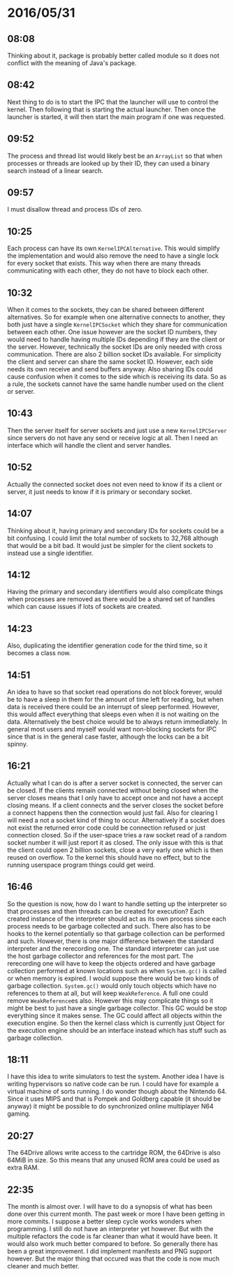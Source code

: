 # 2016/05/31

## 08:08

Thinking about it, package is probably better called module so it does not
conflict with the meaning of Java's package.

## 08:42

Next thing to do is to start the IPC that the launcher will use to control
the kernel. Then following that is starting the actual launcher. Then once
the launcher is started, it will then start the main program if one was
requested.

## 09:52

The process and thread list would likely best be an `ArrayList` so that
when processes or threads are looked up by their ID, they can used a binary
search instead of a linear search.

## 09:57

I must disallow thread and process IDs of zero.

## 10:25

Each process can have its own `KernelIPCAlternative`. This would simplify
the implementation and would also remove the need to have a single lock for
every socket that exists. This way when there are many threads communicating
with each other, they do not have to block each other.

## 10:32

When it comes to the sockets, they can be shared between different
alternatives. So for example when one alternative connects to another, they
both just have a single `KernelIPCSocket` which they share for communication
between each other. One issue however are the socket ID numbers, they would
need to handle having multiple IDs depending if they are the client or the
server. However, technically the socket IDs are only needed with cross
communication. There are also 2 billion socket IDs available. For simplicity
the client and server can share the same socket ID. However, each side needs
its own receive and send buffers anyway. Also sharing IDs could cause
confusion when it comes to the side which is receiving its data. So as a rule,
the sockets cannot have the same handle number used on the client or server.

## 10:43

Then the server itself for server sockets and just use a new `KernelIPCServer`
since servers do not have any send or receive logic at all. Then I need an
interface which will handle the client and server handles.

## 10:52

Actually the connected socket does not even need to know if its a client or
server, it just needs to know if it is primary or secondary socket.

## 14:07

Thinking about it, having primary and secondary IDs for sockets could be a bit
confusing. I could limit the total number of sockets to 32,768 although that
would be a bit bad. It would just be simpler for the client sockets to instead
use a single identifier.

## 14:12

Having the primary and secondary identifiers would also complicate things when
processes are removed as there would be a shared set of handles which can
cause issues if lots of sockets are created.

## 14:23

Also, duplicating the identifier generation code for the third time, so it
becomes a class now.

## 14:51

An idea to have so that socket read operations do not block forever, would be
to have a sleep in them for the amount of time left for reading, but when data
is received there could be an interrupt of sleep performed. However, this would
affect everything that sleeps even when it is not waiting on the data.
Alternatively the best choice would be to always return immediately. In general
most users and myself would want non-blocking sockets for IPC since that is
in the general case faster, although the locks can be a bit spinny.

## 16:21

Actually what I can do is after a server socket is connected, the server can
be closed. If the clients remain connected without being closed when the server
closes means that I only have to accept once and not have a accept closing
means. If a client connects and the server closes the socket before a connect
happens then the connection would just fail. Also for clearing I will need a
not a socket kind of thing to occur. Alternatively if a socket does not exist
the returned error code could be connection refused or just connection closed.
So if the user-space tries a raw socket read of a random socket number it will
just report it as closed. The only issue with this is that the client could
open 2 billion sockets, close a very early one which is then reused on
overflow. To the kernel this should have no effect, but to the running
userspace program things could get weird.

## 16:46

So the question is now, how do I want to handle setting up the interpreter so
that processes and then threads can be created for execution? Each created
instance of the interpreter should act as its own process since each
process needs to be garbage collected and such. There also has to be hooks to
the kernel potentially so that garbage collection can be performed and such.
However, there is one major difference between the standard interpreter and
the rerecording one. The standard interpreter can just use the host garbage
collector and references for the most part. The rerecording one will have to
keep the objects ordered and have garbage collection performed at known
locations such as when `System.gc()` is called or when memory is expired. I
would suppose there would be two kinds of garbage collection. `System.gc()`
would only touch objects which have no references to them at all, but will
keep `WeakReference`. A full one could remove `WeakReference`es also. However
this may complicate things so it might be best to just have a single garbage
collector. This GC would be stop everything since it makes sense. The GC could
affect all objects within the execution engine. So then the kernel class which
is currently just Object for the execution engine should be an interface
instead which has stuff such as garbage collection.

## 18:11

I have this idea to write simulators to test the system. Another idea I have is
writing hypervisors so native code can be run. I could have for example a
virtual machine of sorts running. I do wonder though about the Nintendo 64.
Since it uses MIPS and that is Pompek and Goldberg capable (it should be
anyway) it might be possible to do synchronized online multiplayer N64 gaming.

## 20:27

The 64Drive allows write access to the cartridge ROM, the 64Drive is also 64MiB
in size. So this means that any unused ROM area could be used as extra RAM.

## 22:35

The month is almost over. I will have to do a synopsis of what has been done
over this current month. The past week or more I have been getting in more
commits. I suppose a better sleep cycle works wonders when programming. I still
do not have an interpreter yet however. But with the multiple refactors the
code is far cleaner than what it would have been. It would also work much
better compared to before. So generally there has been a great improvement.
I did implement manifests and PNG support however. But the major thing that
occured was that the code is now much cleaner and much better.

